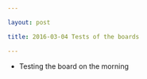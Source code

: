 ```yaml
---

layout: post

title: 2016-03-04 Tests of the boards

---
```



-   Testing the board on the morning

